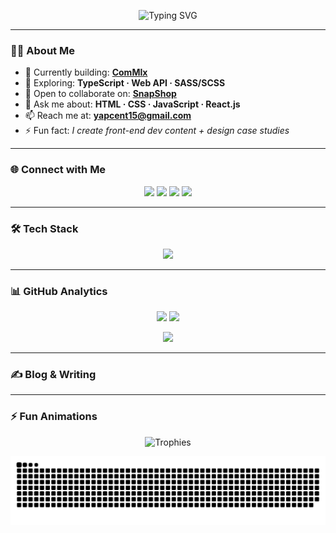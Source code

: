 <!-- 🌌 Futuristic Banner -->
<p align="center">
  <img src="https://readme-typing-svg.herokuapp.com?font=Space+Grotesk&size=28&duration=4000&pause=1000&color=0EF7FF&center=true&vCenter=true&width=800&lines=👋+Hi%2C+I'm+Vincent+Yap;🚀+Product+Designer+%7C+Front-End+Developer;🎨+Crafting+Stunning+User+Experiences;💡+Passionate+About+Design+%26+Code" alt="Typing SVG"/>
</p>

---

### 👨‍💻 About Me  
- 🔭 Currently building: [**ComMIx**](https://commix.netlify.app)  
- 🌱 Exploring: **TypeScript · Web API · SASS/SCSS**  
- 🤝 Open to collaborate on: [**SnapShop**](https://snapshop-e-commerce.netlify.app)  
- 💬 Ask me about: **HTML · CSS · JavaScript · React.js**  
- 📫 Reach me at: **yapcent15@gmail.com**  
- ⚡ Fun fact: *I create front-end dev content + design case studies*  

---

### 🌐 Connect with Me  
<p align="center">
  <a href="https://dev.to/cent-yap" target="_blank"><img src="https://skillicons.dev/icons?i=devto" width="48"/></a>
  <a href="https://www.facebook.com/vincent.yap.2002/" target="_blank"><img src="https://skillicons.dev/icons?i=facebook" width="48"/></a>
  <a href="https://www.instagram.com/centyap/" target="_blank"><img src="https://skillicons.dev/icons?i=instagram" width="48"/></a>
  <a href="https://dribbble.com/yapcent" target="_blank"><img src="https://skillicons.dev/icons?i=dribbble" width="48"/></a>
</p>

---

### 🛠️ Tech Stack  
<p align="center">
  <img src="https://skillicons.dev/icons?i=html,css,js,ts,react,tailwind,sass,nodejs,mysql,firebase,figma,ps,framer" />
</p>

---

### 📊 GitHub Analytics  
<p align="center">
  <img src="https://github-readme-stats.vercel.app/api?username=cent-yap&show_icons=true&theme=radical&hide_border=true" height="180"/>
  <img src="https://github-readme-streak-stats.herokuapp.com/?user=cent-yap&theme=radical&hide_border=true" height="180"/>
</p>

<p align="center">
  <img src="https://github-readme-stats.vercel.app/api/top-langs/?username=cent-yap&layout=compact&theme=radical&hide_border=true" height="160"/>
</p>

---

### ✍️ Blog & Writing  
<!-- BLOG-POST-LIST:START -->
<!-- BLOG-POST-LIST:END -->

---

### ⚡ Fun Animations  

<p align="center">
  <img src="https://github-profile-trophy.vercel.app/?username=cent-yap&theme=matrix&no-frame=true&margin-w=10&row=1" alt="Trophies"/>
</p>

<p align="center">
  <img src="https://raw.githubusercontent.com/Platane/snk/output/github-contribution-grid-snake.svg" alt="snake animation"/>
</p>
